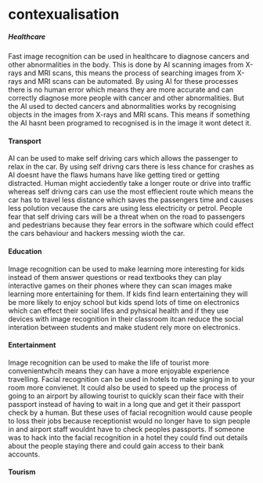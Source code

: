 # contexualisation

##### Healthcare
Fast image recognition can be used in healthcare to diagnose cancers and other abnormalities in the body. This is done by AI scanning images from X-rays and MRI scans, this means the process of searching images from X-rays and MRI scans can be automated. By using AI for these processes there is no human error which means they are more accurate and can correctly diagnose more people with cancer and other abnormalities. But the AI used to dected cancers and abnormalities works by recognising objects in the images from X-rays and MRI scans. This means if something the AI hasnt been programed to recognised is in the image it wont detect it.
#### Transport 
AI can be used to make self driving cars which allows the passenger to relax in the car. By using self drivng cars there is less chance for crashes as AI doesnt have the flaws humans have like getting tired or getting distracted. Human might acciedently take a longer route or drive into traffic whereas self drivng cars can use the most effiecient route which means the car has to travel less distance which saves the passengers time and causes less polution vecause the cars are using less electricity or petrol. People fear that self driving cars will be a threat when on the road to passengers and pedestrians because they fear errors in the software which could effect the cars behaviour and hackers messing wioth the car.
#### Education 
Image recognition can be used to make learning more interesting for kids instead of them answer questions or read textbooks they can play interactive games on their phones where they can scan images make learning more entertaining for them. If kids find learn entertaining they will be more likely to enjoy school but kids spend lots of time on electronics which can effect their social lifes and pyhsical health and if they use devices with image recognition in their classroom itcan reduce the social interation between students and make student rely more on electronics.
#### Entertainment
Image recognition can be used to make the life of tourist more convenientwhcih means they can have a more enjoyable experience travelling. Facial recognition can be used in hotels to make signing in to your room more convienet. It could also be used to speed up the process of going to an airport by allowing tourist to quickly scan their face with their passport instead of having to wait in a long que and get it their passport check by a human. But these uses of facial recognition would cause people to loss their jobs because receptionist would no longer have to sign people in and airport staff wouldnt have to check peoples passports. If someone was to hack into the facial recognition in a hotel they could find out details about the people staying there and could gain access to their bank accounts.
#### Tourism
